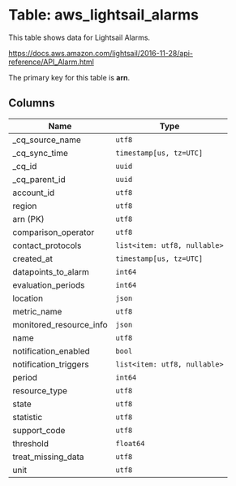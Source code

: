 # Table: aws_lightsail_alarms

This table shows data for Lightsail Alarms.

https://docs.aws.amazon.com/lightsail/2016-11-28/api-reference/API_Alarm.html

The primary key for this table is **arn**.

## Columns

| Name          | Type          |
| ------------- | ------------- |
|_cq_source_name|`utf8`|
|_cq_sync_time|`timestamp[us, tz=UTC]`|
|_cq_id|`uuid`|
|_cq_parent_id|`uuid`|
|account_id|`utf8`|
|region|`utf8`|
|arn (PK)|`utf8`|
|comparison_operator|`utf8`|
|contact_protocols|`list<item: utf8, nullable>`|
|created_at|`timestamp[us, tz=UTC]`|
|datapoints_to_alarm|`int64`|
|evaluation_periods|`int64`|
|location|`json`|
|metric_name|`utf8`|
|monitored_resource_info|`json`|
|name|`utf8`|
|notification_enabled|`bool`|
|notification_triggers|`list<item: utf8, nullable>`|
|period|`int64`|
|resource_type|`utf8`|
|state|`utf8`|
|statistic|`utf8`|
|support_code|`utf8`|
|threshold|`float64`|
|treat_missing_data|`utf8`|
|unit|`utf8`|
